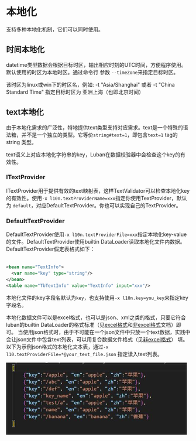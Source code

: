 # 本地化

支持多种本地化机制，它们可以同时使用。


## 时间本地化

datetime类型数据会根据目标时区，输出相应时刻的UTC时间，方便程序使用。默认使用的时区为本地时区。通过命令行
参数 `--timeZone`来指定目标时区。

该时区为linux或win下的时区名，例如: -t "Asia/Shanghai" 或者 -t "China Standard Time"  指定目标时区为 亚洲上海（也即北京时间）

## text本地化

由于本地化需求的广泛性，特地提供text类型支持对应需求。text是一个特殊的语法糖，并不是一个独立的类型。它等价`string#text=1`，即包含`text=1` tag的string
类型。

text语义上对应本地化字符串的key，Luban在数据校验器中会检查这个key的有效性。

### ITextProvider

ITextProvider用于提供有效的text映射表，这样TextValidator可以检查本地化key的有效性。使用`-x l10n.textProviderName=xxx`指定你使用TextProvider，默认为
`default`，对应DefaultTextProvider。你也可以实现自己的TextProvider。

### DefaultTextProvider

DefaultTextProvider使用`-x l10n.textProviderFile=xxx`指定本地化key-value的文件。DefaultTextProvider使用builtin DataLoader读取本地化文件内数据。
DefaultTextProvider假定表格式如下：

```xml

<bean name="TextInfo">
  <var name="key" type="string"/>
</bean>
<table name="TbTextInfo" value="TextInfo" input="xxx"/>
```

本地化文件的key字段名默认为`key`，也支持使用`-x l10n.key=you_key`来指定key字段名。


本地化数据文件可以是excel格式，也可以是json、xml之类的格式，只要它符合luban的builtin DataLoader的格式标准（见[excel格式](excel)和[非excel格式](otherdatasource)文档）即可。
当使用json格式时，由于不可能在一个json文件中只放一个text数据，实践中会让json文件中包含text列表，可以用复合数据文件格式（见[非excel格式](otherdatasource)）
填。以下为示例json格式的本地化文本表，通过`-x l10.textProviderFile=*@your_text_file.json` 指定读入text列表。

![text](/img/cases/l10n_text.jpg)

